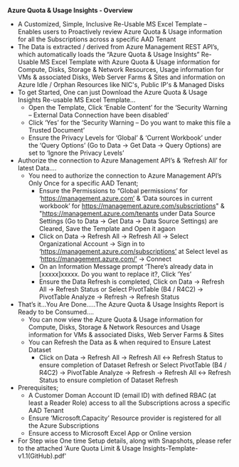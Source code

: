 **Azure Quota & Usage Insights - Overview**

* A Customized, Simple, Inclusive Re-Usable MS Excel Template – Enables users to Proactively review Azure Quota & Usage information for all the Subscriptions across a specific AAD Tenant
* The Data is extracted / derived from Azure Management REST API’s, which automatically loads the “Azure Quota & Usage Insights” Re-Usable MS Excel Template with Azure Quota & Usage information for Compute, Disks, Storage & Network Resources, Usage information for VMs & associated Disks, Web Server Farms & Sites and information on Azure Idle / Orphan Resources like NIC's, Public IP's & Managed Disks
* To get Started, One can just Download the Azure Quota & Usage Insights Re-usable MS Excel Template…
  * Open the Template, Click ‘Enable Content’ for the ‘Security Warning – External Data Connection have been disabled’
  * Click ‘Yes’ for the ‘Security Warning – Do you want to make this file a Trusted Document’
  * Ensure the Privacy Levels for ‘Global’ & ‘Current Workbook’ under the ‘Query Options’ (Go to Data -> Get Data -> Query Options) are set to ‘Ignore the Privacy Levels’ 
* Authorize the connection to Azure Management API’s & ‘Refresh All’ for latest Data….
  * You need to authorize the connection to Azure Management API’s Only Once for a specific AAD Tenant;
    * Ensure the Permissions to “Global permissions’ for ‘https://management.azure.com’ & ‘Data sources in current workbook’ for https://management.azure.com/subscriptions" & "https://management.azure.com/tenants under Data Source Settings (Go to Data -> Get Data -> Data Source Settings) are Cleared, Save the Template and Open it agaon
    * Click on Data -> Refresh All -> Refresh All -> Select Organizational Account -> Sign in to ‘https://management.azure.com/subscriptions’ at Select level as ‘https://management.azure.com/’ -> Connect
    * On an Information Message prompt ‘There’s already data in [xxxxx]xxxxx. Do you want to replace it?, Click ‘Yes’ 
    * Ensure the Data Refresh is completed, Click on Data -> Refresh All -> Refresh Status or Select PivotTable (B4 / R4C2) -> PivotTable Analyze -> Refresh -> Refresh Status
* That’s it…You Are Done…..The Azure Quota & Usage Insights Report is Ready to be Consumed….
  * You can now view the Azure Quota & Usage information for Compute, Disks, Storage & Network Resources and Usage information for VMs & associated Disks, Web Server Farms & Sites
  * You can Refresh the Data as & when required to Ensure Latest Dataset
    * Click on Data -> Refresh All -> Refresh All <-> Refresh Status to ensure completion of Dataset Refresh or Select PivotTable (B4 / R4C2) -> PivotTable Analyze -> Refresh -> Refresh All <-> Refresh Status to ensure completion of Dataset Refresh
* Prerequisites;
  * A Customer Doman Account ID (email ID) with defined RBAC (at least a Reader Role) access to all the Subscriptions across a specific AAD Tenant
  * Ensure ‘Microsoft.Capacity’ Resource provider is registered for all the Azure Subscriptions
  * Ensure access to Microsoft Excel App or Online version
* For Step wise One time Setup details, along with Snapshots, please refer to the attached 'Aure Quota Limit & Usage Insights-Template-v1.1(GitHub).pdf'
